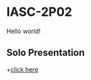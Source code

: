 # IASC-2P02
Hello world!
## Solo Presentation
+[click here](https://me16jl.github.com/IASC-2P02/reveal/index.html)
